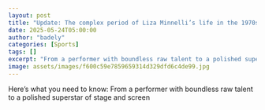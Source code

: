 ```yaml
---
layout: post
title: "Update: The complex period of Liza Minnelli’s life in the 1970s"
date: 2025-05-24T05:00:00
author: "badely"
categories: [Sports]
tags: []
excerpt: "From a performer with boundless raw talent to a polished superstar of stage and screen"
image: assets/images/f600c59e7859659314d329dfd6c4de99.jpg
---
```


Here’s what you need to know: From a performer with boundless raw talent to a polished superstar of stage and screen


